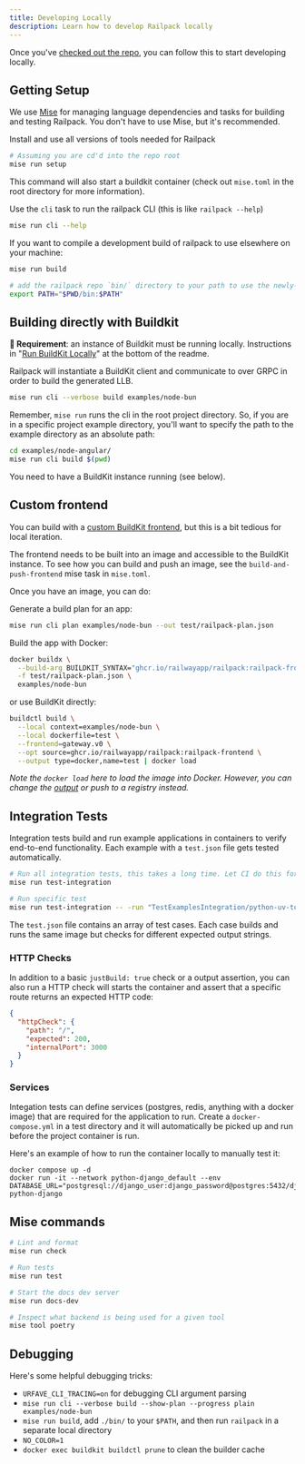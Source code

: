 ```yaml
---
title: Developing Locally
description: Learn how to develop Railpack locally
---
```


Once you've [checked out the repo](https://github.com/railwayapp/railpack), you
can follow this to start developing locally.

## Getting Setup

We use [Mise](https://mise.jdx.dev/) for managing language dependencies and
tasks for building and testing Railpack. You don't have to use Mise, but it's
recommended.

Install and use all versions of tools needed for Railpack

```bash
# Assuming you are cd'd into the repo root
mise run setup
```

This command will also start a buildkit container (check out `mise.toml` in the root directory for more information).

Use the `cli` task to run the railpack CLI (this is like `railpack --help`)

```bash
mise run cli --help
```

If you want to compile a development build of railpack to use elsewhere on your machine:

```bash
mise run build

# add the railpack repo `bin/` directory to your path to use the newly-compiled railpack on your machine
export PATH="$PWD/bin:$PATH"
```

## Building directly with Buildkit

**👋 Requirement**: an instance of Buildkit must be running locally.
Instructions in "[Run BuildKit Locally](#run-buildkit-locally)" at the bottom of
the readme.

Railpack will instantiate a BuildKit client and communicate to over GRPC in
order to build the generated LLB.

```bash
mise run cli --verbose build examples/node-bun
```

Remember, `mise run` runs the cli in the root project directory. So, if you are in a specific project example directory, you'll want to specify the path to the example directory as an absolute path:

```bash
cd examples/node-angular/
mise run cli build $(pwd)
```

You need to have a BuildKit instance running (see below).

## Custom frontend

You can build with a [custom BuildKit frontend](/guides/custom-frontend), but
this is a bit tedious for local iteration.

The frontend needs to be built into an image and accessible to the BuildKit
instance. To see how you can build and push an image, see the
`build-and-push-frontend` mise task in `mise.toml`.

Once you have an image, you can do:

Generate a build plan for an app:

```bash
mise run cli plan examples/node-bun --out test/railpack-plan.json
```

Build the app with Docker:

```bash
docker buildx \
  --build-arg BUILDKIT_SYNTAX="ghcr.io/railwayapp/railpack:railpack-frontend" \
  -f test/railpack-plan.json \
  examples/node-bun
```

or use BuildKit directly:

```bash
buildctl build \
  --local context=examples/node-bun \
  --local dockerfile=test \
  --frontend=gateway.v0 \
  --opt source=ghcr.io/railwayapp/railpack:railpack-frontend \
  --output type=docker,name=test | docker load
```

_Note the `docker load` here to load the image into Docker. However, you can
change the [output](https://github.com/moby/buildkit?tab=readme-ov-file#output)
or push to a registry instead._

## Integration Tests

Integration tests build and run example applications in containers to verify
end-to-end functionality. Each example with a `test.json` file gets tested
automatically.

```bash
# Run all integration tests, this takes a long time. Let CI do this for you.
mise run test-integration

# Run specific test
mise run test-integration -- -run "TestExamplesIntegration/python-uv-tool-versions"
```

The `test.json` file contains an array of test cases. Each case builds and runs the same
image but checks for different expected output strings.

### HTTP Checks

In addition to a basic `justBuild: true` check or a output assertion, you can also run a HTTP check will starts the container and assert that a specific route returns an expected HTTP code:

```json
{
  "httpCheck": {
    "path": "/",
    "expected": 200,
    "internalPort": 3000
  }
}
```

### Services

Integation tests can define services (postgres, redis, anything with a docker image) that
are required for the application to run. Create a `docker-compose.yml` in a test directory
and it will automatically be picked up and run before the project container is run.

Here's an example of how to run the container locally to manually test it:

```shell
docker compose up -d
docker run -it --network python-django_default --env DATABASE_URL="postgresql://django_user:django_password@postgres:5432/django_db" python-django
```

## Mise commands

```bash
# Lint and format
mise run check

# Run tests
mise run test

# Start the docs dev server
mise run docs-dev

# Inspect what backend is being used for a given tool
mise tool poetry
```

## Debugging

Here's some helpful debugging tricks:

* `URFAVE_CLI_TRACING=on` for debugging CLI argument parsing
* `mise run cli --verbose build --show-plan --progress plain examples/node-bun`
* `mise run build`, add `./bin/` to your `$PATH`, and then run `railpack` in a separate local directory
* `NO_COLOR=1`
* `docker exec buildkit buildctl prune` to clean the builder cache